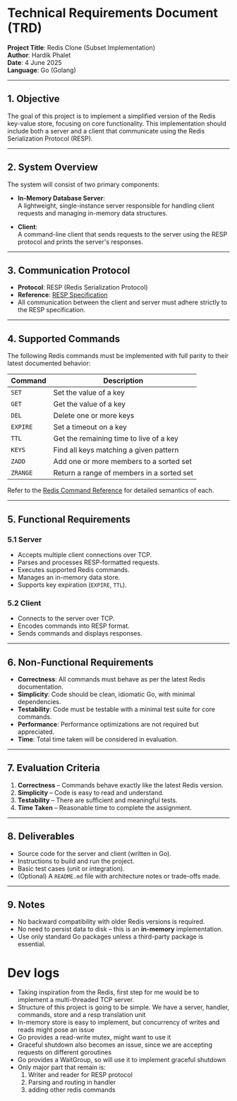 # Technical Requirements Document (TRD)

**Project Title**: Redis Clone (Subset Implementation)  
**Author**: Hardik Phalet  
**Date**: 4 June 2025  
**Language**: Go (Golang)

---

## 1. Objective

The goal of this project is to implement a simplified version of the Redis key-value store, focusing on core functionality. This implementation should include both a server and a client that communicate using the Redis Serialization Protocol (RESP).

---

## 2. System Overview

The system will consist of two primary components:

- **In-Memory Database Server**:  
  A lightweight, single-instance server responsible for handling client requests and managing in-memory data structures.

- **Client**:  
  A command-line client that sends requests to the server using the RESP protocol and prints the server's responses.

---

## 3. Communication Protocol

- **Protocol**: RESP (Redis Serialization Protocol)  
- **Reference**: [RESP Specification](https://redis.io/docs/reference/protocol-spec/)  
- All communication between the client and server must adhere strictly to the RESP specification.

---

## 4. Supported Commands

The following Redis commands must be implemented with full parity to their latest documented behavior:

| Command  | Description                                 |
|----------|---------------------------------------------|
| `SET`    | Set the value of a key                      |
| `GET`    | Get the value of a key                      |
| `DEL`    | Delete one or more keys                     |
| `EXPIRE` | Set a timeout on a key                      |
| `TTL`    | Get the remaining time to live of a key     |
| `KEYS`   | Find all keys matching a given pattern      |
| `ZADD`   | Add one or more members to a sorted set     |
| `ZRANGE` | Return a range of members in a sorted set   |

Refer to the [Redis Command Reference](https://redis.io/commands/) for detailed semantics of each.

---

## 5. Functional Requirements

### 5.1 Server

- Accepts multiple client connections over TCP.
- Parses and processes RESP-formatted requests.
- Executes supported Redis commands.
- Manages an in-memory data store.
- Supports key expiration (`EXPIRE`, `TTL`).

### 5.2 Client

- Connects to the server over TCP.
- Encodes commands into RESP format.
- Sends commands and displays responses.

---

## 6. Non-Functional Requirements

- **Correctness**: All commands must behave as per the latest Redis documentation.
- **Simplicity**: Code should be clean, idiomatic Go, with minimal dependencies.
- **Testability**: Code must be testable with a minimal test suite for core commands.
- **Performance**: Performance optimizations are not required but appreciated.
- **Time**: Total time taken will be considered in evaluation.

---

## 7. Evaluation Criteria

1. **Correctness** – Commands behave exactly like the latest Redis version.
2. **Simplicity** – Code is easy to read and understand.
3. **Testability** – There are sufficient and meaningful tests.
4. **Time Taken** – Reasonable time to complete the assignment.

---

## 8. Deliverables

- Source code for the server and client (written in Go).
- Instructions to build and run the project.
- Basic test cases (unit or integration).
- (Optional) A `README.md` file with architecture notes or trade-offs made.

---

## 9. Notes

- No backward compatibility with older Redis versions is required.
- No need to persist data to disk – this is an **in-memory** implementation.
- Use only standard Go packages unless a third-party package is essential.

# Dev logs

- Taking inspiration from the Redis, first step for me would be to implement a multi-threaded TCP server. 
- Structure of this project is going to be simple. We have a server, handler, commands, store and a resp translation unit
- In-memory store is easy to implement, but concurrency of writes and reads might pose an issue
- Go provides a read-write mutex, might want to use it
- Graceful shutdown also becomes an issue, since we are accepting requests on different goroutines
- Go provides a WaitGroup, so will use it to implement graceful shutdown
- Only major part that remain is: 
  1. Writer and reader for RESP protocol
  2. Parsing and routing in handler
  3. adding other redis commands 